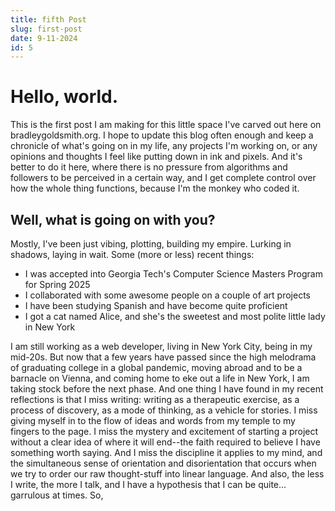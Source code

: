 ```yaml
---
title: fifth Post
slug: first-post
date: 9-11-2024
id: 5
---
```


# Hello, world.

This is the first post I am making for this little space I've carved out here on bradleygoldsmith.org. I hope to update this blog often enough and keep a chronicle of what's going on in my life, any projects I'm working on, or any opinions and thoughts I feel like putting down in ink and pixels. And it's better to do it here, where there is no pressure from algorithms and followers to be perceived in a certain way, and I get complete control over how the whole thing functions, because I'm the monkey who coded it.

## Well, what is going on with you?

Mostly, I've been just vibing, plotting, building my empire. Lurking in shadows, laying in wait. Some (more or less) recent things:

- I was accepted into Georgia Tech's Computer Science Masters Program for Spring 2025
- I collaborated with some awesome people on a couple of art projects
- I have been studying Spanish and have become quite proficient
- I got a cat named Alice, and she's the sweetest and most polite little lady in New York

I am still working as a web developer, living in New York City, being in my mid-20s. But now that a few years have passed since the high melodrama of graduating college in a global pandemic, moving abroad and to be a barnacle on Vienna, and coming home to eke out a life in New York, I am taking stock before the next phase. And one thing I have found in my recent reflections is that I miss writing: writing as a therapeutic exercise, as a process of discovery, as a mode of thinking, as a vehicle for stories. I miss giving myself in to the flow of ideas and words from my temple to my fingers to the page. I miss the mystery and excitement of starting a project without a clear idea of where it will end--the faith required to believe I have something worth saying. And I miss the discipline it applies to my mind, and the simultaneous sense of orientation and disorientation that occurs when we try to order our raw thought-stuff into linear language. And also, the less I write, the more I talk, and I have a hypothesis that I can be quite... garrulous at times. So,
